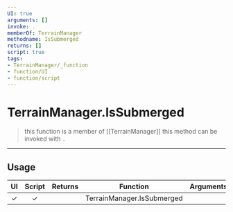 ```yaml
---
UI: true
arguments: []
invoke: .
memberOf: TerrainManager
methodname: IsSubmerged
returns: []
script: true
tags:
- TerrainManager/_function
- function/UI
- function/script
---
```

# TerrainManager.IsSubmerged
> this function is a member of [[TerrainManager]]
> this method can be invoked with `.`
-----
## Usage
|  UI | Script | Returns | Function | Arguments |
|:---:|:------:|-------:|:--------:|:---------|
|✓|✓||TerrainManager.IsSubmerged||
